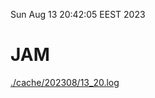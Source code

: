 Sun Aug 13 20:42:05 EEST 2023
# JAM
<a href='./cache/202308/13_20.log'>./cache/202308/13_20.log</a>
